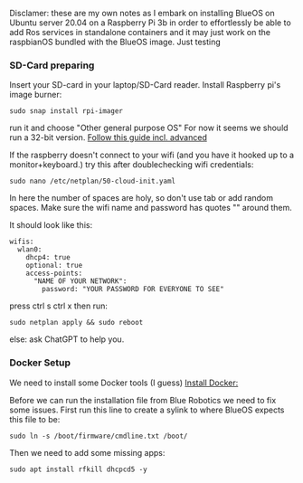 Disclamer: these are my own notes as I embark on installing BlueOS on Ubuntu server 20.04 on a Raspberry Pi 3b in order to effortlessly be able to add Ros services in standalone containers and it may just work on the raspbianOS bundled with the BlueOS image. Just testing

### SD-Card preparing
Insert your SD-card in your laptop/SD-Card reader.
Install Raspberry pi's image burner:
```
sudo snap install rpi-imager
```
run it and choose "Other general purpose  OS" For now it seems we should run a 32-bit version.
[Follow this guide incl. advanced](https://ubuntu.com/tutorials/how-to-install-ubuntu-on-your-raspberry-pi#2-prepare-the-sd-card)


If the raspberry doesn't connect to your wifi (and you have it hooked up to a monitor+keyboard.) try this after doublechecking wifi credentials:
```
sudo nano /etc/netplan/50-cloud-init.yaml
```
In here the number of spaces are holy, so don't use tab or add random spaces. Make sure the wifi name and password has quotes "" around them.

It should look like this:
```
wifis:
  wlan0:
    dhcp4: true
    optional: true
    access-points:
      "NAME OF YOUR NETWORK":
        password: "YOUR PASSWORD FOR EVERYONE TO SEE"
```

press
ctrl s
ctrl x
then run: 
```
sudo netplan apply && sudo reboot
```
else: ask ChatGPT to help you. 

### Docker Setup
We need to install some Docker tools (I guess)
[Install Docker:](https://docs.docker.com/engine/install/ubuntu/#install-using-the-repository)

Before we can run the installation file from Blue Robotics we need to fix some issues.
First run this line to create a sylink to where BlueOS expects this file to be:
```
sudo ln -s /boot/firmware/cmdline.txt /boot/
```
Then we need to add some missing apps:
```
sudo apt install rfkill dhcpcd5 -y
```
